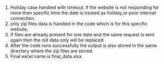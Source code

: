 1. Holiday case handled with timeout,
if the website is not responding for more then specific time the date is treated as holiday,or poor internet connection.
2. only zip files data is handled in the code which is for this specific website.
3. If files are already present for one date and the same request is sent again then the old data only will be replaced.
4. After the code runs successfully the output is also stored in the same directory where the zip files are stored.
5. Final excel name is final_data.xlsx.